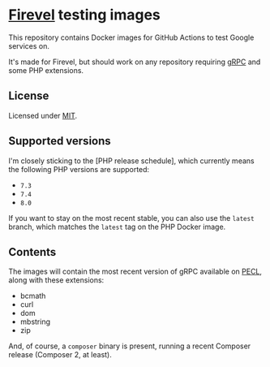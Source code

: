 # [Firevel][1] testing images

This repository contains Docker images for GitHub Actions to test Google
services on.

It's made for Firevel, but should work on any repository requiring [gRPC][2]
and some PHP extensions.

## License

Licensed under [MIT][3].

## Supported versions

I'm closely sticking to the [PHP release schedule], which currently means the
following PHP versions are supported:

- `7.3`
- `7.4`
- `8.0`

If you want to stay on the most recent stable, you can also use the `latest`
branch, which matches the `latest` tag on the PHP Docker image.

## Contents

The images will contain the most recent version of gRPC available on [PECL][4],
along with these extensions:

- bcmath
- curl
- dom
- mbstring
- zip

And, of course, a `composer` binary is present, running a recent Composer
release (Composer 2, at least).

[1]: https://github.com/firevel
[2]: https://grpc.io
[3]: ./LICENSE
[4]: https://www.php.net/supported-versions.php
